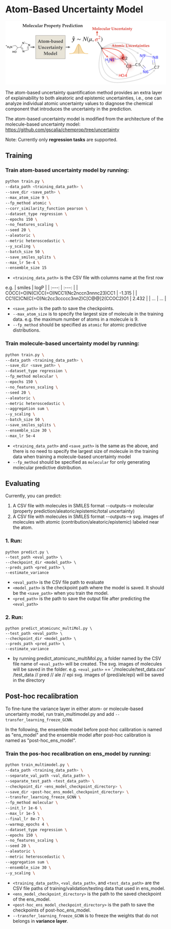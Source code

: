 # Atom-Based Uncertainty Model

![image](https://github.com/chuiyang/atom-based_uncertainty_model/blob/main/TOC.jpeg)

The atom-based uncertainty quantification method provides an extra layer of explainability to both aleatoric and epistemic uncertainties, i.e., one can analyze individual atomic uncertainty values to diagnose the chemical component that introduces the uncertainty in the prediction.


The atom-based uncertainty model is modified from the architecture of the molecule-based uncertainty model: https://github.com/gscalia/chemprop/tree/uncertainty

Note:
Currently only **regression tasks** are supported.

## Training
### Train **atom-based uncertainty model** by running:
```bash
python train.py \
--data_path <training_data_path> \
--save_dir <save_path> \
--max_atom_size 9 \
--fp_method atomic \
--corr_similarity_function pearson \
--dataset_type regression \
--epochs 150 \
--no_features_scaling \
--seed 20 \
--aleatoric \
--metric heteroscedastic \
--y_scaling \
--batch_size 50 \
--save_smiles_splits \
--max_lr 5e-4 \
--ensemble_size 15
```
* `<training_data_path>` is the CSV file with columns name at the first row

e.g.
| smiles  | logP  |
| :---:   | :---: |
| COCC(=O)N(C)CC(=O)NCC1(Nc2nccn3nnnc23)CC1 | -1.315   | 
| CC1(C)CN(C(=O)Nc2cc3ccccc3nn2)C[C@@]2(CCOC2)O1 | 2.432   | 
| ... | ... |

* `<save_path>` is the path to save the checkpoints.
* `--max_atom_size` is to specify the largest size of molecule in the training data.
e.g. the maximum number of atoms in a molecule is 9.
* `--fp_method` should be specified as `atomic` for atomic predictive distributions.

### Train **molecule-based uncertainty model** by running:
```bash
python train.py \
--data_path <training_data_path> \
--save_dir <save_path> \
--dataset_type regression \
--fp_method molecular \
--epochs 150 \
--no_features_scaling \
--seed 20 \
--aleatoric \
--metric heteroscedastic \
--aggregation sum \
--y_scaling \
--batch_size 50 \
--save_smiles_splits \
--ensemble_size 30 \
--max_lr 5e-4 
```
* `<training_data_path>` and `<save_path>` is the same as the above, and there is no need to specify the largest size of molecule in the training data when training a molecule-based uncertainty model 
* `--fp_method` should be specified as `molecular` for only generating molecular predictive distribution.

## Evaluating
Currently, you can predict:
1. A CSV file with molecules in SMILES format --outputs--> molecular (property prediction/aleatoric/epistemic/total uncertainty)
2. A CSV file with molecules in SMILES format --outputs--> svg. images of molecules with atomic (contribution/aleatoric/epistemic) labeled near the atom.

### 1. Run:
```
python predict.py \
--test_path <eval_path> \
--checkpoint_dir <model_path> \
--preds_path <pred_path> \
--estimate_variance 
```
* `<eval_path>` is the CSV file path to evaluate
* `<model_path>` is the checkpoint path where the model is saved. It should be the `<save_path>` when you train the model.
* `<pred_path>` is the path to save the output file after predicting the `<eval_path>`

### 2. Run:
```
python predict_atomicunc_multiMol.py \
--test_path <eval_path> \
--checkpoint_dir <model_path> \
--preds_path <pred_path> \
--estimate_variance 
```
* by running predict_atomicunc_multiMol.py, a folder named by the CSV file name of `<eval_path>` will be created. The svg. images of molecules will be saved in the folder.
e.g.
`<eval_path>` == './molecule/test_data.csv'
/test_data
   // pred
   // ale
   // epi
svg. images of (pred/ale/epi) will be saved in the directory

## Post-hoc recalibration

To fine-tune the variance layer in either atom- or molecule-based uncertainty model, run train_multimodel.py and add `--transfer_learning_freeze_GCNN`.

In the following, the ensemble model before post-hoc calibration is named as "ens_model" and the ensemble model after post-hoc calibration is named as "post-hoc_ens_model".

### Train the pos-hoc recalibration on ens_model by running:
```bash
python train_multimodel.py \
--data_path <training_data_path> \
--separate_val_path <val_data_path> \
--separate_test_path <test_data_path> \
--checkpoint_dir <ens_model_checkpoint_directory> \
--save_dir <post-hoc_ens_model_checkpoint_directory> \
--transfer_learning_freeze_GCNN \
--fp_method molecular \
--init_lr 1e-6 \
--max_lr 1e-5 \
--final_lr 8e-7 \
--warmup_epochs 4 \
--dataset_type regression \
--epochs 150 \
--no_features_scaling \
--seed 20 \
--aleatoric \
--metric heteroscedastic \
--aggregation sum \
--ensemble_size 30 \
--y_scaling \
```
* `<training_data_path>`, `<val_data_path>`, and `<test_data_path>` are the CSV file paths of training/validation/testing data that used in ens_model.
* `<ens_model_checkpoint_directory>` is the path to the saved checkpoint of the ens_model.
* `<post-hoc_ens_model_checkpoint_directory>` is the path to save the checkpoints of post-hoc_ens_model.
* `--transfer_learning_freeze_GCNN` is to freeze the weights that do not belongs in **variance layer**.

